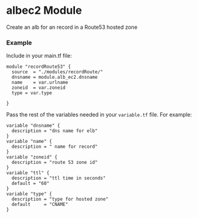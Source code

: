 # albec2 Module
Create an alb for an record in a Route53 hosted zone

### Example

Include in your main.tf file:  
```
module "recordRoute53" {
  source  = "./modules/recordRoute/"
  dnsname = module.alb_ec2.dnsname
  name    = var.urlname
  zoneid  = var.zoneid
  type = var.type

}
```

  
Pass the rest of the variables needed in your `variable.tf` file. For example:  
```
variable "dnsname" {
  description = "dns name for elb"
}
variable "name" {
  description = " name for record"
}
variable "zoneid" {
  description = "route 53 zone id"
}
variable "ttl" {
  description = "ttl time in seconds"
  default = "60"
}
variable "type" {
  description = "type for hosted zone"
  default     = "CNAME"
}
```